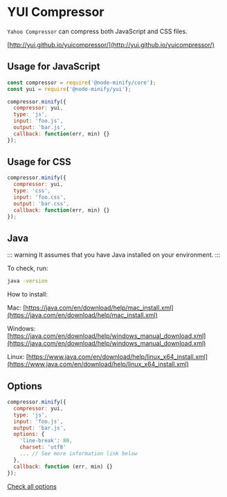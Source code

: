 # YUI Compressor

`Yahoo Compressor` can compress both JavaScript and CSS files.

[http://yui.github.io/yuicompressor/](http://yui.github.io/yuicompressor/)

## Usage for JavaScript

```js
const compressor = require('@node-minify/core');
const yui = require('@node-minify/yui');

compressor.minify({
  compressor: yui,
  type: 'js',
  input: 'foo.js',
  output: 'bar.js',
  callback: function(err, min) {}
});
```

## Usage for CSS

```js
compressor.minify({
  compressor: yui,
  type: 'css',
  input: 'foo.css',
  output: 'bar.css',
  callback: function(err, min) {}
});
```

## Java

::: warning
It assumes that you have Java installed on your environment.
:::

To check, run:

```bash
java -version
```

How to install:

Mac: [https://java.com/en/download/help/mac_install.xml](https://java.com/en/download/help/mac_install.xml)

Windows: [https://java.com/en/download/help/windows_manual_download.xml](https://java.com/en/download/help/windows_manual_download.xml)

Linux: [https://www.java.com/en/download/help/linux_x64_install.xml](https://www.java.com/en/download/help/linux_x64_install.xml)

## Options

```js
compressor.minify({
  compressor: yui,
  type: 'js',
  input: 'foo.js',
  output: 'bar.js',
  options: {
    'line-break': 80,
    charset: 'utf8'
    ... // See more information link below
  },
  callback: function (err, min) {}
});
```

[Check all options](http://yui.github.io/yuicompressor)
